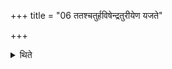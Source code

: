 +++
title = "06 ततश्चतुर्हविषेन्द्रतुरीयेण यजते"

+++

<details><summary>थिते</summary>

ततश्चतुर्हविषेन्द्रतुरीयेण यजते ६
</details>
